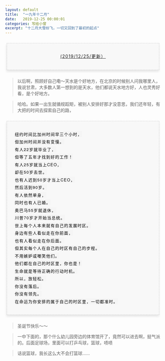 ```yaml
---
layout: default
title:  "一九年十二月"
date:   2019-12-25 00:00:01
categories: 写给小曾
excerpt: "十二月大雪纷飞，一切又回到了最初的起点"
---
```



<section style="margin: 20px 0px;">
    <section style="padding: 5px;box-sizing: border-box;">
        <section style="text-align: center;border-width: 1px;border-style: dashed;border-color: #cccccc;background: #f8f8f8;box-shadow: #e5e5e5 -1px 5px 7px;letter-spacing: 1.5px;padding: 1em;color: #3f3e3f;box-sizing: border-box;">
            <section style="text-align: justify;padding: 2px 0.8em;line-height: 1.75em;font-size: 14px;box-sizing: border-box;">
                <p style="text-align: center;">
                    <a href="">(2019/12/25/更新）</a>
                </p>
            </section>
        </section>
    </section>
</section>

> 以后啊，照顾好自己嘞～天水是个好地方，在北京的时候别人问我哪里人，我说甘肃，大多数人第一想到的是天水，他们都说天水地方好，人也灵秀好看，是个好地方。  

> 哈哈。如果一出生就循规蹈矩，被别人安排好那才没意思，我们还年轻，有大把的时间去探索自己的路，


<section class="_editor" style="margin: 20px 0px;"><section class="_editor" style="margin: 20px 0px;"><section style="padding: 5px;box-sizing: border-box;"><section style="text-align: center;border-width: 1px;border-style: dashed;border-color: #cccccc;background: #f8f8f8;box-shadow: #e5e5e5 -1px 5px 7px;letter-spacing: 1.5px;padding: 1em;color: #3f3e3f;box-sizing: border-box;"><section style="text-align: justify;padding: 2px 0.8em;line-height: 1.75em;font-size: 14px;box-sizing: border-box;"><p><span style="color: #000000; font-family: 'Helvetica Neue', Helvetica, Arial, sans-serif; font-size: 13px; background-color: #f5f5f5;">​纽约时间比加州时间早三个小时，</span><br style="white-space: normal; color: #000000; font-family: 'Helvetica Neue', Helvetica, Arial, sans-serif; font-size: 13px; background-color: #f5f5f5;"><span style="color: #000000; font-family: 'Helvetica Neue', Helvetica, Arial, sans-serif; font-size: 13px; background-color: #f5f5f5;">但加州时间并没有变慢。</span><br style="white-space: normal; color: #000000; font-family: 'Helvetica Neue', Helvetica, Arial, sans-serif; font-size: 13px; background-color: #f5f5f5;"><span style="color: #000000; font-family: 'Helvetica Neue', Helvetica, Arial, sans-serif; font-size: 13px; background-color: #f5f5f5;">有人22岁就毕业了，</span><br style="white-space: normal; color: #000000; font-family: 'Helvetica Neue', Helvetica, Arial, sans-serif; font-size: 13px; background-color: #f5f5f5;"><span style="color: #000000; font-family: 'Helvetica Neue', Helvetica, Arial, sans-serif; font-size: 13px; background-color: #f5f5f5;">但等了五年才找到好的工作！</span><br style="white-space: normal; color: #000000; font-family: 'Helvetica Neue', Helvetica, Arial, sans-serif; font-size: 13px; background-color: #f5f5f5;"><span style="color: #000000; font-family: 'Helvetica Neue', Helvetica, Arial, sans-serif; font-size: 13px; background-color: #f5f5f5;">有人25岁就当上CEO，</span><br style="white-space: normal; color: #000000; font-family: 'Helvetica Neue', Helvetica, Arial, sans-serif; font-size: 13px; background-color: #f5f5f5;"><span style="color: #000000; font-family: 'Helvetica Neue', Helvetica, Arial, sans-serif; font-size: 13px; background-color: #f5f5f5;">却在50岁去世。</span><br style="white-space: normal; color: #000000; font-family: 'Helvetica Neue', Helvetica, Arial, sans-serif; font-size: 13px; background-color: #f5f5f5;"><span style="color: #000000; font-family: 'Helvetica Neue', Helvetica, Arial, sans-serif; font-size: 13px; background-color: #f5f5f5;">也有人迟到50岁才当上CEO，</span><br style="white-space: normal; color: #000000; font-family: 'Helvetica Neue', Helvetica, Arial, sans-serif; font-size: 13px; background-color: #f5f5f5;"><span style="color: #000000; font-family: 'Helvetica Neue', Helvetica, Arial, sans-serif; font-size: 13px; background-color: #f5f5f5;">然后活到90岁。</span><br style="white-space: normal; color: #000000; font-family: 'Helvetica Neue', Helvetica, Arial, sans-serif; font-size: 13px; background-color: #f5f5f5;"><span style="color: #000000; font-family: 'Helvetica Neue', Helvetica, Arial, sans-serif; font-size: 13px; background-color: #f5f5f5;">有人依然单身，</span><br style="white-space: normal; color: #000000; font-family: 'Helvetica Neue', Helvetica, Arial, sans-serif; font-size: 13px; background-color: #f5f5f5;"><span style="color: #000000; font-family: 'Helvetica Neue', Helvetica, Arial, sans-serif; font-size: 13px; background-color: #f5f5f5;">同时也有人已婚。</span><br style="white-space: normal; color: #000000; font-family: 'Helvetica Neue', Helvetica, Arial, sans-serif; font-size: 13px; background-color: #f5f5f5;"><span style="color: #000000; font-family: 'Helvetica Neue', Helvetica, Arial, sans-serif; font-size: 13px; background-color: #f5f5f5;">奥巴马55岁就退休，</span><br style="white-space: normal; color: #000000; font-family: 'Helvetica Neue', Helvetica, Arial, sans-serif; font-size: 13px; background-color: #f5f5f5;"><span style="color: #000000; font-family: 'Helvetica Neue', Helvetica, Arial, sans-serif; font-size: 13px; background-color: #f5f5f5;">川普70岁才开始当总统。</span><br style="white-space: normal; color: #000000; font-family: 'Helvetica Neue', Helvetica, Arial, sans-serif; font-size: 13px; background-color: #f5f5f5;"><span style="color: #000000; font-family: 'Helvetica Neue', Helvetica, Arial, sans-serif; font-size: 13px; background-color: #f5f5f5;">世上每个人本来就有自己的发展时区。</span><br style="white-space: normal; color: #000000; font-family: 'Helvetica Neue', Helvetica, Arial, sans-serif; font-size: 13px; background-color: #f5f5f5;"><span style="color: #000000; font-family: 'Helvetica Neue', Helvetica, Arial, sans-serif; font-size: 13px; background-color: #f5f5f5;">身边有些人看似走在你前面，</span><br style="white-space: normal; color: #000000; font-family: 'Helvetica Neue', Helvetica, Arial, sans-serif; font-size: 13px; background-color: #f5f5f5;"><span style="color: #000000; font-family: 'Helvetica Neue', Helvetica, Arial, sans-serif; font-size: 13px; background-color: #f5f5f5;">也有人看似走在你后面。</span><br style="white-space: normal; color: #000000; font-family: 'Helvetica Neue', Helvetica, Arial, sans-serif; font-size: 13px; background-color: #f5f5f5;"><span style="color: #000000; font-family: 'Helvetica Neue', Helvetica, Arial, sans-serif; font-size: 13px; background-color: #f5f5f5;">但其实每个人在自己的时区有自己的步程。</span><br style="white-space: normal; color: #000000; font-family: 'Helvetica Neue', Helvetica, Arial, sans-serif; font-size: 13px; background-color: #f5f5f5;"><span style="color: #000000; font-family: 'Helvetica Neue', Helvetica, Arial, sans-serif; font-size: 13px; background-color: #f5f5f5;">不用嫉妒或嘲笑他们。</span><br style="white-space: normal; color: #000000; font-family: 'Helvetica Neue', Helvetica, Arial, sans-serif; font-size: 13px; background-color: #f5f5f5;"><span style="color: #000000; font-family: 'Helvetica Neue', Helvetica, Arial, sans-serif; font-size: 13px; background-color: #f5f5f5;">他们都在自己的时区里，你也是！</span><br style="white-space: normal; color: #000000; font-family: 'Helvetica Neue', Helvetica, Arial, sans-serif; font-size: 13px; background-color: #f5f5f5;"><span style="color: #000000; font-family: 'Helvetica Neue', Helvetica, Arial, sans-serif; font-size: 13px; background-color: #f5f5f5;">生命就是等待正确的行动时机。</span><br style="white-space: normal; color: #000000; font-family: 'Helvetica Neue', Helvetica, Arial, sans-serif; font-size: 13px; background-color: #f5f5f5;"><span style="color: #000000; font-family: 'Helvetica Neue', Helvetica, Arial, sans-serif; font-size: 13px; background-color: #f5f5f5;">所以，放轻松。</span><br style="white-space: normal; color: #000000; font-family: 'Helvetica Neue', Helvetica, Arial, sans-serif; font-size: 13px; background-color: #f5f5f5;"><span style="color: #000000; font-family: 'Helvetica Neue', Helvetica, Arial, sans-serif; font-size: 13px; background-color: #f5f5f5;">你没有落后。</span><br style="white-space: normal; color: #000000; font-family: 'Helvetica Neue', Helvetica, Arial, sans-serif; font-size: 13px; background-color: #f5f5f5;"><span style="color: #000000; font-family: 'Helvetica Neue', Helvetica, Arial, sans-serif; font-size: 13px; background-color: #f5f5f5;">你没有领先。</span><br style="white-space: normal; color: #000000; font-family: 'Helvetica Neue', Helvetica, Arial, sans-serif; font-size: 13px; background-color: #f5f5f5;"><span style="color: #000000; font-family: 'Helvetica Neue', Helvetica, Arial, sans-serif; font-size: 13px; background-color: #f5f5f5;">在命运为你安排的属于自己的时区里，一切都准时。</span></p></section></section></section></section></section>

> 圣诞节快乐～～

> 一中下面的，那个什么幼儿园旁边的体育馆开了，竟然可以进去啊，挺气派的。后面足球场，里面可以打乒乓球，篮球，啧啧

> 话说篮球，我长这么大不会打篮球……

